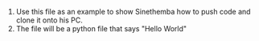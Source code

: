 1. Use this file as an example to show Sinethemba how to push code and clone it onto his PC.
2. The file will be a python file that says "Hello World"
